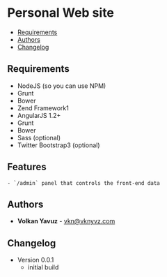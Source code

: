 # Personal Web site

* [Requirements](#requirements)
* [Authors](#authors)
* [Changelog](#changelog)

## Requirements

- NodeJS (so you can use NPM)
- Grunt
- Bower
- Zend Framework1
- AngularJS 1.2+
- Grunt
- Bower
- Sass (optional)
- Twitter Bootstrap3 (optional)

## Features
	- `/admin` panel that controls the front-end data

## Authors

* **Volkan Yavuz** - vkn@vknyvz.com

## Changelog
- Version 0.0.1
	- initial build